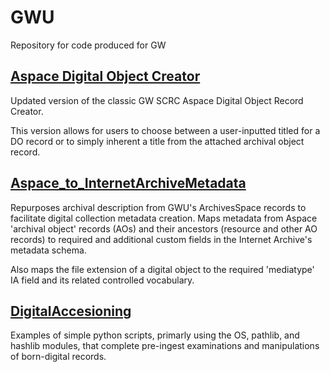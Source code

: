 # GWU
Repository for code produced for GW

## [Aspace Digital Object Creator](AspaceDigitalObjectCreator)
Updated version of the classic GW SCRC Aspace Digital Object Record Creator.

This version allows for users to choose between a user-inputted titled for a DO record or to simply inherent a title from the attached archival object record.

## [Aspace_to_InternetArchiveMetadata](Aspace_to_InternetArchiveMetadata)
Repurposes archival description from GWU's ArchivesSpace records to facilitate digital collection metadata creation. Maps metadata from Aspace 'archival object' records (AOs) and their ancestors (resource and other AO records) to required and additional custom fields in the Internet Archive's metadata schema.

Also maps the file extension of a digital object to the required 'mediatype' IA field and its related controlled vocabulary.

## [DigitalAccesioning](DigitalAccesioning)
Examples of simple python scripts, primarly using the OS, pathlib, and hashlib modules, that complete pre-ingest examinations and manipulations of born-digital records.
